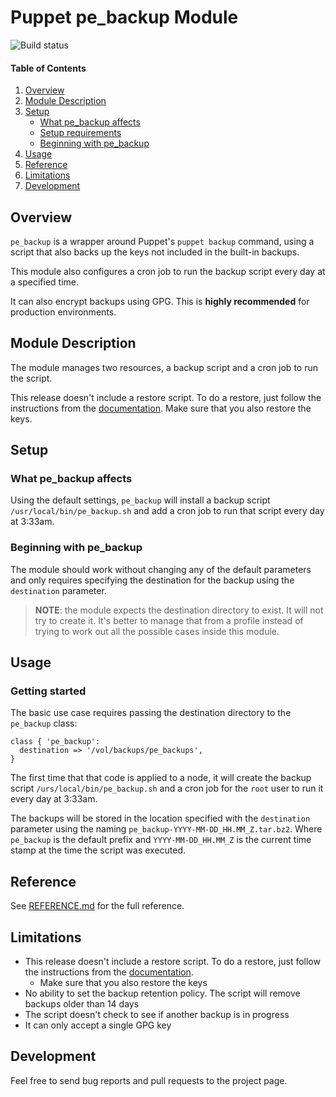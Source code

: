 # Puppet pe_backup Module

![Build status](https://github.com/fvoges/puppet-pe_backup/actions/workflows/nightly.yaml/badge.svg)

#### Table of Contents

1. [Overview](#overview)
2. [Module Description](#module-description)
3. [Setup](#setup)
    * [What pe_backup affects](#what-pe_backup-affects)
    * [Setup requirements](#setup-requirements)
    * [Beginning with pe_backup](#beginning-with-pe_backup)
4. [Usage](#usage)
5. [Reference](#reference)
5. [Limitations](#limitations)
6. [Development](#development)

## Overview

`pe_backup` is a wrapper around Puppet's `puppet backup` command, using a script that also backs up the keys not included in the built-in backups.

This module also configures a cron job to run the backup script every day at a specified time.

It can also encrypt backups using GPG. This is **highly recommended** for production environments.

## Module Description

The module manages two resources, a backup script and a cron job to run the script.

This release doesn't include a restore script. To do a restore, just follow the instructions from the [documentation](https://www.puppet.com/docs/pe/latest/backing_up_and_restoring_pe.html#restore_pe_infrastructure). Make sure that you also restore the keys.

## Setup

### What pe_backup affects

Using the default settings, `pe_backup` will install a backup script `/usr/local/bin/pe_backup.sh` and add a cron job to run that script every day at 3:33am.


### Beginning with pe_backup


The module should work without changing any of the default parameters and only requires specifying the destination for the backup using the `destination` parameter.

> **NOTE**: the module expects the destination directory to exist. It will not try to create it. It's better to manage that from a profile instead of trying to work out all the possible cases inside this module.

## Usage

### Getting started

The basic use case requires passing the destination directory to the `pe_backup` class:

```puppet
class { 'pe_backup':
  destination => '/vol/backups/pe_backups',
}
```

The first time that that code is applied to a node, it will create the backup script `/urs/local/bin/pe_backup.sh` and a cron job for the `root` user to run it every day at 3:33am.

The backups will be stored in the location specified with the `destination` parameter using the naming `pe_backup-YYYY-MM-DD_HH.MM_Z.tar.bz2`. Where `pe_backup` is the default prefix and `YYYY-MM-DD_HH.MM_Z` is the current time stamp at the time the script was executed.

## Reference

See [REFERENCE.md](https://github.com/fvoges/puppetlabs-pe_backup/blob/master/REFERENCE.md) for the full reference.

## Limitations

  - This release doesn't include a restore script. To do a restore, just follow the instructions from the [documentation](https://www.puppet.com/docs/pe/latest/backing_up_and_restoring_pe.html#restore_pe_infrastructure). 
    - Make sure that you also restore the keys
  - No ability to set the backup retention policy. The script will remove backups older than 14 days
  - The script doesn't check to see if another backup is in progress
  - It can only accept a single GPG key

## Development

Feel free to send bug reports and pull requests to the project page.


